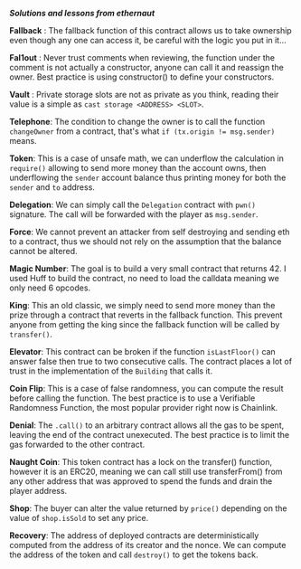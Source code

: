 ***Solutions and lessons from ethernaut***

**Fallback** : The fallback function of this contract allows us to take ownership even though any one can access it, be careful with the logic you put in it...

**Fal1out** : Never trust comments when reviewing, the function under the comment is not actually a constructor, anyone can call it and reassign the owner. Best practice is using constructor() to define your constructors.

**Vault** : Private storage slots are not as private as you think, reading their value is a simple as `cast storage <ADDRESS> <SLOT>`.

**Telephone**: The condition to change the owner is to call the function `changeOwner` from a contract, that's what  `if (tx.origin != msg.sender)` means.

**Token**: This is a case of unsafe math, we can underflow the calculation in `require()` allowing to send more money than the account owns, then underflowing the `sender` account balance thus printing money for both the `sender` and `to` address. 

**Delegation**: We can simply call the `Delegation` contract with `pwn()` signature. The call will be forwarded with the player as `msg.sender`.

**Force**: We cannot prevent an attacker from self destroying and sending eth to a contract, thus we should not rely on the assumption that the balance cannot be altered.

**Magic Number**: The goal is to build a very small contract that returns 42. I used Huff to build the contract, no need to load the calldata meaning we only need 6 opcodes.

**King**: This an old classic, we simply need to send more money than the prize through a contract that reverts in the fallback function. This prevent anyone from getting the king since the fallback function will be called by `transfer()`.

**Elevator**: This contract can be broken if the function `isLastFloor()` can answer false then true to two consecutive calls. The contract places a lot of trust in the implementation of the `Building` that calls it.

**Coin Flip**: This is a case of false randomness, you can compute the result before calling the function. The best practice is to use a Verifiable Randomness Function, the most popular provider right now is Chainlink.

**Denial**: The `.call()` to an arbitrary contract allows all the gas to be spent, leaving the end of the contract unexecuted. The best practice is to limit the gas forwarded to the other contract.

**Naught Coin**: This token contract has a lock on the transfer() function, however it is an ERC20, meaning we can call still use transferFrom() from any other address that was approved to spend the funds and drain the player address.

**Shop**: The buyer can alter the value returned by `price()` depending on the value of `shop.isSold` to set any price.

**Recovery**: The address of deployed contracts are deterministically computed from the address of its creator and the nonce. We can compute the address of the token and call `destroy()` to get the tokens back.
